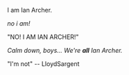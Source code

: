 I am Ian Archer.

*no i am!*

"NO! I AM IAN ARCHER!"

*Calm down, boys... We're **all** Ian Archer.*

"I'm not" -- LloydSargent
